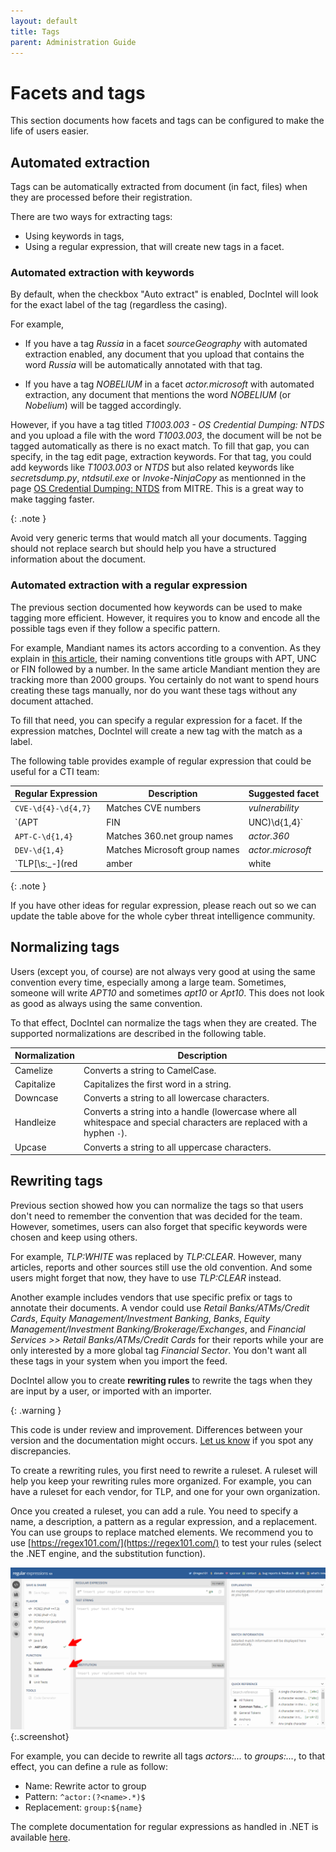 ```yaml
---
layout: default
title: Tags
parent: Administration Guide
---
```


# Facets and tags

This section documents how facets and tags can be configured to make the life of
users easier.

## Automated extraction

Tags can be automatically extracted from document (in fact, files) when they are
processed before their registration.

There are two ways for extracting tags:

* Using keywords in tags,
* Using a regular expression, that will create new tags in a facet.

### Automated extraction with keywords

By default, when the checkbox "Auto extract" is enabled, DocIntel will look for
the exact label of the tag (regardless the casing).

For example, 

* If you have a tag *Russia* in a facet *sourceGeography* with automated
  extraction enabled, any document that you upload that contains the word *Russia*
  will be automatically annotated with that tag.

* If you have a tag *NOBELIUM* in a facet *actor.microsoft* with automated
  extraction, any document that mentions the word *NOBELIUM* (or *Nobelium*) will be tagged
  accordingly.

However, if you have a tag titled *T1003.003 - OS Credential Dumping: NTDS* and
you upload a file with the word *T1003.003*, the document will be not be tagged
automatically as there is no exact match. To fill that gap, you can specify, in
the tag edit page, extraction keywords. For that tag, you could add keywords
like *T1003.003* or *NTDS* but also related keywords like *secretsdump.py*,
*ntdsutil.exe* or *Invoke-NinjaCopy* as mentionned in the page [OS Credential
Dumping: NTDS](https://attack.mitre.org/techniques/T1003/003/) from MITRE. This
is a great way to make tagging faster.

{: .note } 

Avoid very generic terms that would match all your documents. Tagging should not
replace search but should help you have a structured information about the
document.

### Automated extraction with a regular expression

The previous section documented how keywords can be used to make tagging more
efficient. However, it requires you to know and encode all the possible tags
even if they follow a specific pattern.

For example, Mandiant names its actors according to a convention. As they
explain in [this
article](https://vision.fireeye.com/editions/10/10-mandiant-graduation.html),
their naming conventions title groups with APT, UNC or FIN followed by a number.
In the same article Mandiant mention they are tracking more than 2000 groups.
You certainly do not want to spend hours creating these tags manually, nor do
you want these tags without any document attached.

To fill that need, you can specify a regular expression for a facet. If the
expression matches, DocIntel will create a new tag with the match as a label.

The following table provides example of regular expression that could be useful for a CTI team:

| Regular Expression                                      | Description                   | Suggested facet   |
| ------------------------------------------------------- | ----------------------------- | ----------------- |
| `CVE-\d{4}-\d{4,7}`                                     | Matches CVE numbers           | *vulnerability*   |
| `(APT|FIN|UNC)\d{1,4}`                                  | Matches Mandiant group names  | *actor.mandiant*  |
| `APT-C-\d{1,4}`                                         | Matches 360.net group names   | *actor.360*       |
| `DEV-\d{1,4}`                                           | Matches Microsoft group names | *actor.microsoft* |
| `TLP[\s:_\-](red|amber|white|clear|green|amber+strict)` | Matches common TLP notations  | *tlp*             |

{: .note } 

If you have other ideas for regular expression, please reach out so we can
update the table above for the whole cyber threat intelligence community.

## Normalizing tags

Users (except you, of course) are not always very good at using the same
convention every time, especially among a large team. Sometimes, someone will
write *APT10* and sometimes *apt10* or *Apt10*. This does not look as good as
always using the same convention. 

To that effect, DocIntel can normalize the tags when they are created. The
supported normalizations are described in the following table.

| Normalization | Description                                                                                                             |
| ------------- | ----------------------------------------------------------------------------------------------------------------------- |
| Camelize      | Converts a string to CamelCase.                                                                                         |
| Capitalize    | Capitalizes the first word in a string.                                                                                 |
| Downcase      | Converts a string to all lowercase characters.                                                                          |
| Handleize     | Converts a string into a handle (lowercase where all whitespace and special characters are replaced with a hyphen `-`). |
| Upcase        | Converts a string to all uppercase characters.                                                                          |

## Rewriting tags

Previous section showed how you can normalize the tags so that users don't need
to remember the convention that was decided for the team. However, sometimes,
users can also forget that specific keywords were chosen and keep using others.

For example, *TLP:WHITE* was replaced by *TLP:CLEAR*. However, many articles,
reports and other sources still use the old convention. And some users might
forget that now, they have to use *TLP:CLEAR* instead.

Another example includes vendors that use specific prefix or tags to annotate
their documents. A vendor could use  *Retail Banks/ATMs/Credit Cards*, *Equity
Management/Investment Banking*, *Banks*, *Equity Management/Investment
Banking/Brokerage/Exchanges*, and *Financial Services >> Retail
Banks/ATMs/Credit Cards* for their reports while your are only interested by a
more global tag *Financial Sector*. You don't want all these tags in your system
when you import the feed.

DocIntel allow you to create **rewriting rules** to rewrite the tags when they
are input by a user, or imported with an importer.

{: .warning } 

This code is under review and improvement. Differences between your version and
the documentation might occurs. [Let us
know](https://github.com/docintelapp/docs/issues) if you spot any discrepancies.

To create a rewriting rules, you first need to rewrite a ruleset. A ruleset will
help you keep your rewriting rules more organized. For example, you can have a
ruleset for each vendor, for TLP, and one for your own organization.

Once you created a ruleset, you can add a rule. You need to specify a name, a
description, a pattern as a regular expression, and a replacement. You can use
groups to replace matched elements. We recommend you to use
[https://regex101.com/](https://regex101.com/) to test your rules (select the
.NET engine, and the substitution function).

![](/docs/admin/assets/imgs/regex101.png){:.screenshot}

For example, you can decide to rewrite all tags *actors:...* to *groups:...*, to
that effect, you can define a rule as follow:

* Name: Rewrite actor to group
* Pattern: `^actor:(?<name>.*)$`
* Replacement: `group:${name}`

The complete documentation for regular expressions as handled in .NET is
available
[here](https://learn.microsoft.com/en-us/dotnet/standard/base-types/regular-expressions).